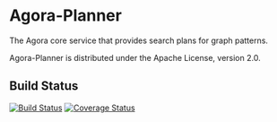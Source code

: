 Agora-Planner
==============

The Agora core service that provides search plans for graph patterns.

Agora-Planner is distributed under the Apache License, version 2.0.

## Build Status

[![Build Status](https://travis-ci.org/SmartDeveloperHub/agora-planner.svg?branch=master)](https://travis-ci.org/SmartDeveloperHub/agora-planner)
[![Coverage Status](https://coveralls.io/repos/SmartDeveloperHub/agora-planner/badge.svg?branch=master&service=github)](https://coveralls.io/github/SmartDeveloperHub/agora-planner?branch=master)
